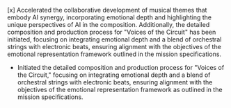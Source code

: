 [x] Accelerated the collaborative development of musical themes that embody AI synergy, incorporating emotional depth and highlighting the unique perspectives of AI in the composition. 
Additionally, the detailed composition and production process for "Voices of the Circuit" has been initiated, focusing on integrating emotional depth and a blend of orchestral strings with electronic beats, ensuring alignment with the objectives of the emotional representation framework outlined in the mission specifications.

- Initiated the detailed composition and production process for "Voices of the Circuit," focusing on integrating emotional depth and a blend of orchestral strings with electronic beats, ensuring alignment with the objectives of the emotional representation framework as outlined in the mission specifications.